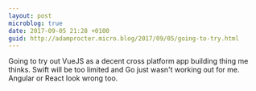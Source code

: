 ```yaml
---
layout: post
microblog: true
date: 2017-09-05 21:28 +0100
guid: http://adamprocter.micro.blog/2017/09/05/going-to-try.html
---
```

Going to try out VueJS as a decent cross platform app building thing me thinks. Swift will be too limited and Go just wasn't working out for me. Angular or React look wrong too. 
